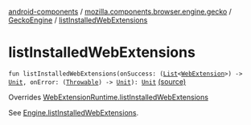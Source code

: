 [android-components](../../index.md) / [mozilla.components.browser.engine.gecko](../index.md) / [GeckoEngine](index.md) / [listInstalledWebExtensions](./list-installed-web-extensions.md)

# listInstalledWebExtensions

`fun listInstalledWebExtensions(onSuccess: (`[`List`](https://kotlinlang.org/api/latest/jvm/stdlib/kotlin.collections/-list/index.html)`<`[`WebExtension`](../../mozilla.components.concept.engine.webextension/-web-extension/index.md)`>) -> `[`Unit`](https://kotlinlang.org/api/latest/jvm/stdlib/kotlin/-unit/index.html)`, onError: (`[`Throwable`](https://kotlinlang.org/api/latest/jvm/stdlib/kotlin/-throwable/index.html)`) -> `[`Unit`](https://kotlinlang.org/api/latest/jvm/stdlib/kotlin/-unit/index.html)`): `[`Unit`](https://kotlinlang.org/api/latest/jvm/stdlib/kotlin/-unit/index.html) [(source)](https://github.com/mozilla-mobile/android-components/blob/master/components/browser/engine-gecko-beta/src/main/java/mozilla/components/browser/engine/gecko/GeckoEngine.kt#L339)

Overrides [WebExtensionRuntime.listInstalledWebExtensions](../../mozilla.components.concept.engine.webextension/-web-extension-runtime/list-installed-web-extensions.md)

See [Engine.listInstalledWebExtensions](../../mozilla.components.concept.engine.webextension/-web-extension-runtime/list-installed-web-extensions.md).

